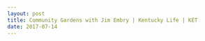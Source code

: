 ```yaml
---
layout: post
title: Community Gardens with Jim Embry | Kentucky Life | KET
date: 2017-07-14
---
```



